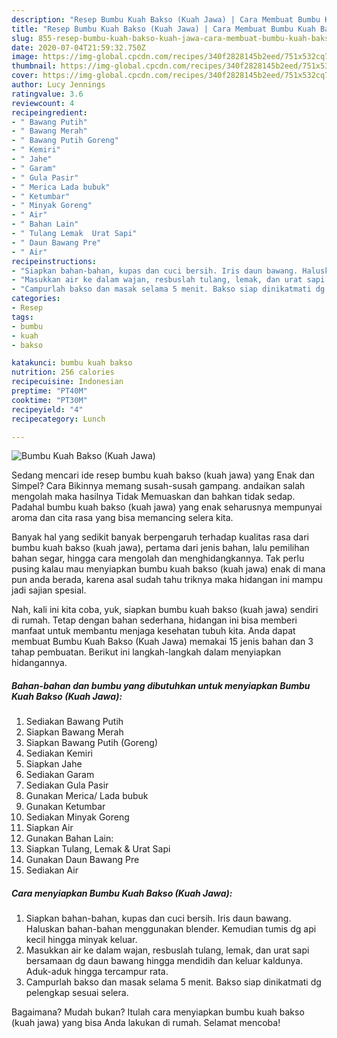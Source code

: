 ```yaml
---
description: "Resep Bumbu Kuah Bakso (Kuah Jawa) | Cara Membuat Bumbu Kuah Bakso (Kuah Jawa) Yang Enak Banget"
title: "Resep Bumbu Kuah Bakso (Kuah Jawa) | Cara Membuat Bumbu Kuah Bakso (Kuah Jawa) Yang Enak Banget"
slug: 855-resep-bumbu-kuah-bakso-kuah-jawa-cara-membuat-bumbu-kuah-bakso-kuah-jawa-yang-enak-banget
date: 2020-07-04T21:59:32.750Z
image: https://img-global.cpcdn.com/recipes/340f2828145b2eed/751x532cq70/bumbu-kuah-bakso-kuah-jawa-foto-resep-utama.jpg
thumbnail: https://img-global.cpcdn.com/recipes/340f2828145b2eed/751x532cq70/bumbu-kuah-bakso-kuah-jawa-foto-resep-utama.jpg
cover: https://img-global.cpcdn.com/recipes/340f2828145b2eed/751x532cq70/bumbu-kuah-bakso-kuah-jawa-foto-resep-utama.jpg
author: Lucy Jennings
ratingvalue: 3.6
reviewcount: 4
recipeingredient:
- " Bawang Putih"
- " Bawang Merah"
- " Bawang Putih Goreng"
- " Kemiri"
- " Jahe"
- " Garam"
- " Gula Pasir"
- " Merica Lada bubuk"
- " Ketumbar"
- " Minyak Goreng"
- " Air"
- " Bahan Lain"
- " Tulang Lemak  Urat Sapi"
- " Daun Bawang Pre"
- " Air"
recipeinstructions:
- "Siapkan bahan-bahan, kupas dan cuci bersih. Iris daun bawang. Haluskan bahan-bahan menggunakan blender. Kemudian tumis dg api kecil hingga minyak keluar."
- "Masukkan air ke dalam wajan, resbuslah tulang, lemak, dan urat sapi bersamaan dg daun bawang hingga mendidih dan keluar kaldunya. Aduk-aduk hingga tercampur rata."
- "Campurlah bakso dan masak selama 5 menit. Bakso siap dinikatmati dg pelengkap sesuai selera."
categories:
- Resep
tags:
- bumbu
- kuah
- bakso

katakunci: bumbu kuah bakso 
nutrition: 256 calories
recipecuisine: Indonesian
preptime: "PT40M"
cooktime: "PT30M"
recipeyield: "4"
recipecategory: Lunch

---
```



![Bumbu Kuah Bakso (Kuah Jawa)](https://img-global.cpcdn.com/recipes/340f2828145b2eed/751x532cq70/bumbu-kuah-bakso-kuah-jawa-foto-resep-utama.jpg)

Sedang mencari ide resep bumbu kuah bakso (kuah jawa) yang Enak dan Simpel? Cara Bikinnya memang susah-susah gampang. andaikan salah mengolah maka hasilnya Tidak Memuaskan dan bahkan tidak sedap. Padahal bumbu kuah bakso (kuah jawa) yang enak seharusnya mempunyai aroma dan cita rasa yang bisa memancing selera kita.

Banyak hal yang sedikit banyak berpengaruh terhadap kualitas rasa dari bumbu kuah bakso (kuah jawa), pertama dari jenis bahan, lalu pemilihan bahan segar, hingga cara mengolah dan menghidangkannya. Tak perlu pusing kalau mau menyiapkan bumbu kuah bakso (kuah jawa) enak di mana pun anda berada, karena asal sudah tahu triknya maka hidangan ini mampu jadi sajian spesial.




Nah, kali ini kita coba, yuk, siapkan bumbu kuah bakso (kuah jawa) sendiri di rumah. Tetap dengan bahan sederhana, hidangan ini bisa memberi manfaat untuk membantu menjaga kesehatan tubuh kita. Anda dapat membuat Bumbu Kuah Bakso (Kuah Jawa) memakai 15 jenis bahan dan 3 tahap pembuatan. Berikut ini langkah-langkah dalam menyiapkan hidangannya.

<!--inarticleads1-->

##### Bahan-bahan dan bumbu yang dibutuhkan untuk menyiapkan Bumbu Kuah Bakso (Kuah Jawa):

1. Sediakan  Bawang Putih
1. Siapkan  Bawang Merah
1. Siapkan  Bawang Putih (Goreng)
1. Sediakan  Kemiri
1. Siapkan  Jahe
1. Sediakan  Garam
1. Sediakan  Gula Pasir
1. Gunakan  Merica/ Lada bubuk
1. Gunakan  Ketumbar
1. Sediakan  Minyak Goreng
1. Siapkan  Air
1. Gunakan  Bahan Lain:
1. Siapkan  Tulang, Lemak &amp; Urat Sapi
1. Gunakan  Daun Bawang Pre
1. Sediakan  Air




<!--inarticleads2-->

##### Cara menyiapkan Bumbu Kuah Bakso (Kuah Jawa):

1. Siapkan bahan-bahan, kupas dan cuci bersih. Iris daun bawang. Haluskan bahan-bahan menggunakan blender. Kemudian tumis dg api kecil hingga minyak keluar.
1. Masukkan air ke dalam wajan, resbuslah tulang, lemak, dan urat sapi bersamaan dg daun bawang hingga mendidih dan keluar kaldunya. Aduk-aduk hingga tercampur rata.
1. Campurlah bakso dan masak selama 5 menit. Bakso siap dinikatmati dg pelengkap sesuai selera.




Bagaimana? Mudah bukan? Itulah cara menyiapkan bumbu kuah bakso (kuah jawa) yang bisa Anda lakukan di rumah. Selamat mencoba!
